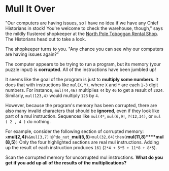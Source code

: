 # Mull It Over
"Our computers are having issues, so I have no idea if we have any Chief Historians in stock!
You're welcome to check the warehouse, though," says the mildly flustered shopkeeper at the
[North Pole Toboggan Rental Shop](https://adventofcode.com/2020/day/2).
The Historians head out to take a look.

The shopkeeper turns to you. "Any chance you can see why our computers are having issues again?"

The computer appears to be trying to run a program, but its memory (your puzzle input) is **corrupted**.
All of the instructions have been jumbled up!

It seems like the goal of the program is just to **multiply some numbers**.
It does that with instructions like `mul(X,Y)`, where `X` and `Y` are each `1-3` digit numbers.
For instance, `mul(44,46)` multiplies `44` by `46` to get a result of `2024`.
Similarly, `mul(123,4)` would multiply `123` by `4`.

However, because the program's memory has been corrupted, there are also many invalid characters that should be
**ignored**, even if they look like part of a mul instruction. Sequences like `mul(4*`, `mul(6,9!`, `?(12,34)`,
or `mul ( 2 , 4 )` do nothing.

For example, consider the following section of corrupted memory:
`x`**mul(2,4)**`%&mul[3,7]!@^do_not_`**mul(5,5)**`+mul(32,64]then(`**mul(11,8)****mul(8,5)**`)`
Only the four highlighted sections are real mul instructions.
Adding up the result of each instruction produces `161` (`2*4 + 5*5 + 11*8 + 8*5`).

Scan the corrupted memory for uncorrupted mul instructions.
**What do you get if you add up all of the results of the multiplications?**
